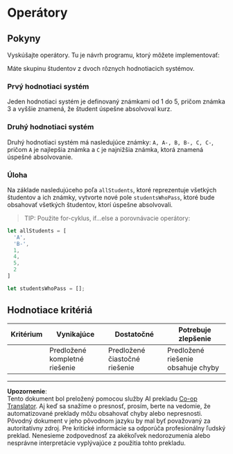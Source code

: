 <!--
CO_OP_TRANSLATOR_METADATA:
{
  "original_hash": "bf62b82567e6f9bdf4abda9ae0ccb64a",
  "translation_date": "2025-08-27T22:38:53+00:00",
  "source_file": "2-js-basics/3-making-decisions/assignment.md",
  "language_code": "sk"
}
-->
# Operátory

## Pokyny

Vyskúšajte operátory. Tu je návrh programu, ktorý môžete implementovať:

Máte skupinu študentov z dvoch rôznych hodnotiacich systémov.

### Prvý hodnotiaci systém

Jeden hodnotiaci systém je definovaný známkami od 1 do 5, pričom známka 3 a vyššie znamená, že študent úspešne absolvoval kurz.

### Druhý hodnotiaci systém

Druhý hodnotiaci systém má nasledujúce známky: `A, A-, B, B-, C, C-`, pričom `A` je najlepšia známka a `C` je najnižšia známka, ktorá znamená úspešné absolvovanie.

### Úloha

Na základe nasledujúceho poľa `allStudents`, ktoré reprezentuje všetkých študentov a ich známky, vytvorte nové pole `studentsWhoPass`, ktoré bude obsahovať všetkých študentov, ktorí úspešne absolvovali.

> TIP: Použite for-cyklus, if...else a porovnávacie operátory:

```javascript
let allStudents = [
  'A',
  'B-',
  1,
  4,
  5,
  2
]

let studentsWhoPass = [];
```

## Hodnotiace kritériá

| Kritérium | Vynikajúce                    | Dostatočné                   | Potrebuje zlepšenie            |
| --------- | ----------------------------- | ---------------------------- | ------------------------------ |
|           | Predložené kompletné riešenie | Predložené čiastočné riešenie | Predložené riešenie obsahuje chyby |

---

**Upozornenie**:  
Tento dokument bol preložený pomocou služby AI prekladu [Co-op Translator](https://github.com/Azure/co-op-translator). Aj keď sa snažíme o presnosť, prosím, berte na vedomie, že automatizované preklady môžu obsahovať chyby alebo nepresnosti. Pôvodný dokument v jeho pôvodnom jazyku by mal byť považovaný za autoritatívny zdroj. Pre kritické informácie sa odporúča profesionálny ľudský preklad. Nenesieme zodpovednosť za akékoľvek nedorozumenia alebo nesprávne interpretácie vyplývajúce z použitia tohto prekladu.